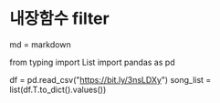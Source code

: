 # 내장함수 filter

md = markdown

from typing import List
import pandas as pd

df = pd.read_csv("https://bit.ly/3nsLDXy")
song_list = list(df.T.to_dict().values())
